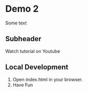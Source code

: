 # Demo 2

Some text

## Subheader

Watch tutorial on Youtube

## Local Development

1. Open index.html in your browser.
2. Have Fun